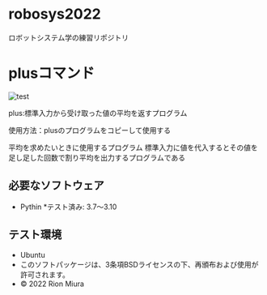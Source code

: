 # robosys2022
ロボットシステム学の練習リポジトリ
# plusコマンド
![test](https://github.com/Rion731/robosys2022/actions/workflows/test.yml/badge.svg)

plus:標準入力から受け取った値の平均を返すプログラム

使用方法：plusのプログラムをコピーして使用する

平均を求めたいときに使用するプログラム
標準入力に値を代入するとその値を足し足した回数で割り平均を出力するプログラムである

## 必要なソフトウェア
* Pythin
  *テスト済み: 3.7～3.10
## テスト環境
* Ubuntu
* このソフトパッケージは、3条項BSDライセンスの下、再頒布および使用が許可されます。
* © 2022 Rion Miura 

